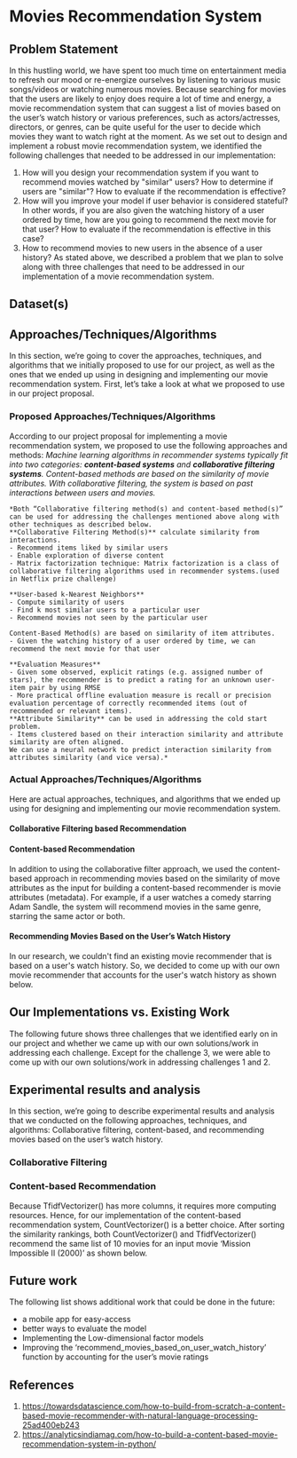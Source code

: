 # Movies Recommendation System 
## Problem Statement
In this hustling world, we have spent too much time on entertainment media to refresh our mood or re-energize ourselves by listening to various music songs/videos or watching numerous movies.  Because searching for movies that the users are likely to enjoy does require a lot of time and energy, a movie recommendation system that can suggest a list of movies based on the user’s watch history or various preferences, such as actors/actresses, directors, or genres, can be quite useful for the user to decide which movies they want to watch right at the moment.  As we set out to design and implement a robust movie recommendation system, we identified the following challenges that needed to be addressed in our implementation:
1. How will you design your recommendation system if you want to recommend movies watched by "similar" users? How to determine if users are "similar"? How to evaluate if the recommendation is effective?
2. How will you improve your model if user behavior is considered stateful? In other words, if you are also given the watching history of a user ordered by time, how are you going to recommend the next movie for that user? How to evaluate if the recommendation is effective in this case?
3. How to recommend movies to new users in the absence of a user history?
As stated above, we described a problem that we plan to solve along with three challenges that need to be addressed in our implementation of a movie recommendation system.  

## Dataset(s)

## Approaches/Techniques/Algorithms
In this section, we’re going to cover the approaches, techniques, and algorithms that we initially proposed to use for our project, as well as the ones that we ended up using in designing and implementing our movie recommendation system.
First, let’s take a look at what we proposed to use in our project proposal.

### Proposed Approaches/Techniques/Algorithms
According to our project proposal for implementing a movie recommendation system, we proposed to use the following approaches and methods:
    *Machine learning algorithms in recommender systems typically fit into two categories: **content-based systems** and **collaborative filtering systems**. Content-based methods are based on the similarity of movie attributes.  With collaborative filtering, the system is based on past interactions between users and movies.*

    *Both “Collaborative filtering method(s) and content-based method(s)” can be used for addressing the challenges mentioned above along with other techniques as described below.
    **Collaborative Filtering Method(s)** calculate similarity from interactions.
    - Recommend items liked by similar users
    - Enable exploration of diverse content
    - Matrix factorization technique: Matrix factorization is a class of collaborative filtering algorithms used in recommender systems.(used in Netflix prize challenge)

    **User-based k-Nearest Neighbors**
    - Compute similarity of users
    - Find k most similar users to a particular user
    - Recommend movies not seen by the particular user
    
    Content-Based Method(s) are based on similarity of item attributes.
    - Given the watching history of a user ordered by time, we can recommend the next movie for that user 

    **Evaluation Measures**
    - Given some observed, explicit ratings (e.g. assigned number of stars), the recommender is to predict a rating for an unknown user-item pair by using RMSE
    - More practical offline evaluation measure is recall or precision evaluation percentage of correctly recommended items (out of recommended or relevant items).
    **Attribute Similarity** can be used in addressing the cold start problem.
    - Items clustered based on their interaction similarity and attribute similarity are often aligned.
    We can use a neural network to predict interaction similarity from attributes similarity (and vice versa).*

### Actual Approaches/Techniques/Algorithms
Here are actual approaches, techniques, and algorithms that we ended up using for designing and implementing our movie recommendation system.

#### Collaborative Filtering based Recommendation

#### Content-based Recommendation
In addition to using the collaborative filter approach, we used the content-based approach in recommending movies based on the similarity of move attributes as the input for building a content-based recommender is movie attributes (metadata).  For example, if a user watches a comedy starring Adam Sandle, the system will recommend movies in the same genre, starring the same actor or both.

#### Recommending Movies Based on the User’s Watch History
In our research, we couldn't find an existing movie recommender that is based on a user's watch history. So, we decided to come up with our own movie recommender that accounts for the user's watch history as shown below. 


## Our Implementations vs. Existing Work
The following future shows three challenges that we identified early on in our project and whether we came up with our own solutions/work in addressing each challenge.  Except for the challenge 3, we were able to come up with our own solutions/work in addressing challenges 1 and 2.


## Experimental results and analysis
In this section, we’re going to describe experimental results and analysis that we conducted on the following approaches, techniques, and algorithms: Collaborative filtering, content-based, and recommending movies based on the user’s watch history.
### Collaborative Filtering

### Content-based Recommendation
Because TfidfVectorizer() has more columns, it requires more computing resources.  Hence, for our implementation of the content-based recommendation system, CountVectorizer() is a better choice.  After sorting the similarity rankings, both CountVectorizer() and TfidfVectorizer() recommend the same list of 10 movies for an input movie ‘Mission Impossible II (2000)’ as shown below.

## Future work 
The following list shows additional work that could be done in the future:
- a mobile app for easy-access
- better ways to evaluate the model
- Implementing the Low-dimensional factor models
- Improving the ‘recommend_movies_based_on_user_watch_history’ function by accounting for the user’s movie ratings

## References
1. https://towardsdatascience.com/how-to-build-from-scratch-a-content-based-movie-recommender-with-natural-language-processing-25ad400eb243
2. https://analyticsindiamag.com/how-to-build-a-content-based-movie-recommendation-system-in-python/
